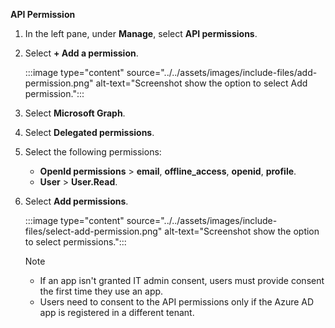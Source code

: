 **API Permission**

1. In the left pane, under **Manage**, select **API permissions**. 

1. Select **+ Add a permission**.

   :::image type="content" source="../../assets/images/include-files/add-permission.png" alt-text="Screenshot show the option to select Add permission.":::

1. Select **Microsoft Graph**.

1. Select **Delegated permissions**.

1. Select the following permissions:
    * **OpenId permissions** > **email**, **offline_access**, **openid**, **profile**.
    * **User** > **User.Read**.

1. Select **Add permissions**.

   :::image type="content" source="../../assets/images/include-files/select-add-permission.png" alt-text="Screenshot show the option to select permissions.":::

   > [!NOTE]
   >
   > * If an app isn't granted IT admin consent, users must provide consent the first time they use an app.
   > * Users need to consent to the API permissions only if the Azure AD app is registered in a different tenant.
